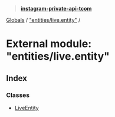 > **[instagram-private-api-tcom](../README.md)**

[Globals](../README.md) / ["entities/live.entity"](_entities_live_entity_.md) /

# External module: "entities/live.entity"

## Index

### Classes

* [LiveEntity](../classes/_entities_live_entity_.liveentity.md)
